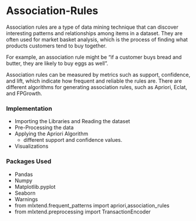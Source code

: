 # Association-Rules
Association rules are a type of data mining technique that can discover interesting patterns and relationships among items in a dataset. They are often used for market basket analysis, which is the process of finding what products customers tend to buy together.

For example, an association rule might be “if a customer buys bread and butter, they are likely to buy eggs as well”.

Association rules can be measured by metrics such as support, confidence, and lift, which indicate how frequent and reliable the rules are. There are different algorithms for generating association rules, such as Apriori, Eclat, and FPGrowth.

### Implementation

- Importing the Libraries and Reading the dataset
- Pre-Processing the data
- Applying the Apriori Algorithm
  -  different support and confidence values.
- Visualizations
  
### Packages Used
- Pandas
- Numpy
- Matplotlib.pyplot
- Seaborn
- Warnings
- from mlxtend.frequent_patterns import apriori,association_rules
- from mlxtend.preprocessing import TransactionEncoder
